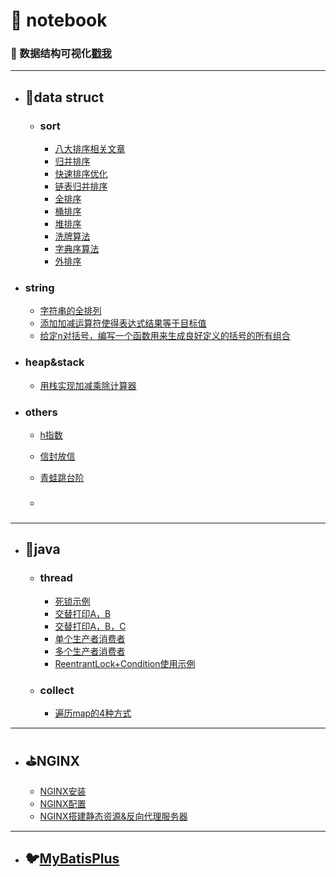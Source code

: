 # :name_badge: notebook
### :eyes: 数据结构可视化[戳我](https://www.cs.usfca.edu/~galles/visualization/Algorithms.html)

--------------------------

- ## :racehorse:data struct

  - ### sort

    - [八大排序相关文章](https://www.jianshu.com/p/8edba972b4b0)
    - [归并排序](https://github.com/xiao-ren-wu/notebook/blob/master/src/c/sort/%E5%BD%92%E5%B9%B6%E6%8E%92%E5%BA%8F.cpp)
    - [快速排序优化](https://github.com/xiao-ren-wu/notebook/blob/master/src/c/sort/%E5%BF%AB%E9%80%9F%E6%8E%92%E5%BA%8F%E4%BC%98%E5%8C%96.cpp)
    - [链表归并排序](https://github.com/xiao-ren-wu/notebook/blob/master/src/c/sort/%E9%93%BE%E8%A1%A8%E5%BD%92%E5%B9%B6%E6%8E%92%E5%BA%8F.cpp)
    - [全排序](https://github.com/xiao-ren-wu/notebook/blob/master/src/c/sort/%E5%85%A8%E6%8E%92%E5%BA%8F.cpp)
    - [桶排序](https://github.com/xiao-ren-wu/notebook/blob/master/src/c/sort/%E6%95%B0%E6%8D%AE%E6%AF%94%E8%BE%83%E9%9B%86%E4%B8%AD%E7%9A%84%E6%8E%92%E5%BA%8F.cpp)
    - [堆排序](https://github.com/xiao-ren-wu/notebook/blob/master/src/c/sort/%E6%8E%A8%E6%8E%92%E5%BA%8F.cpp)
    - [洗牌算法](https://github.com/xiao-ren-wu/notebook/blob/master/src/c/sort/%E6%B4%97%E7%89%8C%E7%AE%97%E6%B3%95.cpp)
    - [字典序算法](https://github.com/xiao-ren-wu/notebook/blob/master/src/c/sort/%E5%AD%97%E5%85%B8%E5%BA%8F%E7%AE%97%E6%B3%95.cpp)
    - [外排序](https://github.com/xiao-ren-wu/notebook/tree/master/src/disk_sort)
  
- ### string
  
    - [字符串的全排列](https://github.com/xiao-ren-wu/notebook/blob/master/src/c/string/%E5%AD%97%E7%AC%A6%E4%B8%B2%E7%9A%84%E6%89%80%E6%9C%89%E9%A1%BA%E5%BA%8F.cpp)
    - [添加加减运算符使得表达式结果等于目标值](https://github.com/xiao-ren-wu/notebook/blob/master/src/c/string/%E6%B7%BB%E5%8A%A0%E5%8A%A0%E5%87%8F%E8%BF%90%E7%AE%97%E7%AC%A6.cpp)
  - [给定n对括号，编写一个函数用来生成良好定义的括号的所有组合](https://github.com/xiao-ren-wu/notebook/blob/master/src/c/string/%E7%BB%99%E5%AE%9An%E5%AF%B9%E6%8B%AC%E5%8F%B7%EF%BC%8C%E7%BC%96%E5%86%99%E4%B8%80%E4%B8%AA%E5%87%BD%E6%95%B0%E7%94%A8%E6%9D%A5%E7%94%9F%E6%88%90%E8%89%AF%E5%A5%BD%E5%AE%9A%E4%B9%89%E7%9A%84%E6%8B%AC%E5%8F%B7%E7%9A%84%E6%89%80%E6%9C%89%E7%BB%84%E5%90%88.cpp)
  
- ### heap&stack
  
  - [用栈实现加减乘除计算器](https://github.com/xiao-ren-wu/notebook/blob/master/src/c/other/%E7%94%A8%E6%A0%88%E8%AE%A1%E7%AE%97%E5%8A%A0%E5%87%8F%E4%B9%98%E9%99%A4.cpp)
  
- ### others
  
    - [h指数](https://github.com/xiao-ren-wu/notebook/blob/master/src/c/other/%E7%93%9C%E5%AD%90-h%E6%8C%87%E6%95%B0.cpp)
    - [信封放信](https://github.com/xiao-ren-wu/notebook/blob/master/src/c/other/%E4%BF%A1%E5%B0%81%E6%94%BE%E4%BF%A1.cpp)
  - [青蛙跳台阶](https://github.com/xiao-ren-wu/notebook/blob/master/src/c/other/%E9%9D%92%E8%9B%99%E8%B7%B3%E5%8F%B0%E9%98%B6.cpp)
  
  - ### 

-------------------------

- ## :octopus:java

  - ### thread

    - [死锁示例](https://github.com/xiao-ren-wu/notebook/blob/master/src/java/thread/DeadLock.java)
    - [交替打印A，B](https://github.com/xiao-ren-wu/notebook/blob/master/src/java/thread/PrintAandB.java)
    - [交替打印A，B，C](https://github.com/xiao-ren-wu/notebook/blob/master/src/java/thread/PrintABC.java)
    - [单个生产者消费者](https://github.com/xiao-ren-wu/notebook/blob/master/src/java/thread/ProducerConsumerDemo.java)
    - [多个生产者消费者](https://github.com/xiao-ren-wu/notebook/blob/master/src/java/thread/ProducersConsumersDemo.java)
    - [ReentrantLock+Condition使用示例](https://github.com/xiao-ren-wu/notebook/blob/master/src/java/thread/LockDemo.java)

  - ### collect

    - [遍历map的4种方式](https://github.com/xiao-ren-wu/notebook/blob/master/src/java/collect/%E9%81%8D%E5%8E%86map%E7%9A%84%E5%9B%9B%E7%A7%8D%E6%96%B9%E5%BC%8F.java)

----------------------
- ## :golf:NGINX
  - [NGINX安装](https://github.com/xiao-ren-wu/notebook/blob/master/src/nginx/nginx.md)
  - [NGINX配置](https://github.com/xiao-ren-wu/notebook/blob/master/src/nginx/config.md)
  - [NGINX搭建静态资源&反向代理服务器](https://github.com/xiao-ren-wu/notebook/blob/master/src/nginx/build.md)

-------------------------

- ## :bird:[MyBatisPlus​](https://github.com/xiao-ren-wu/notebook/tree/master/mybatis-plus-demo)

